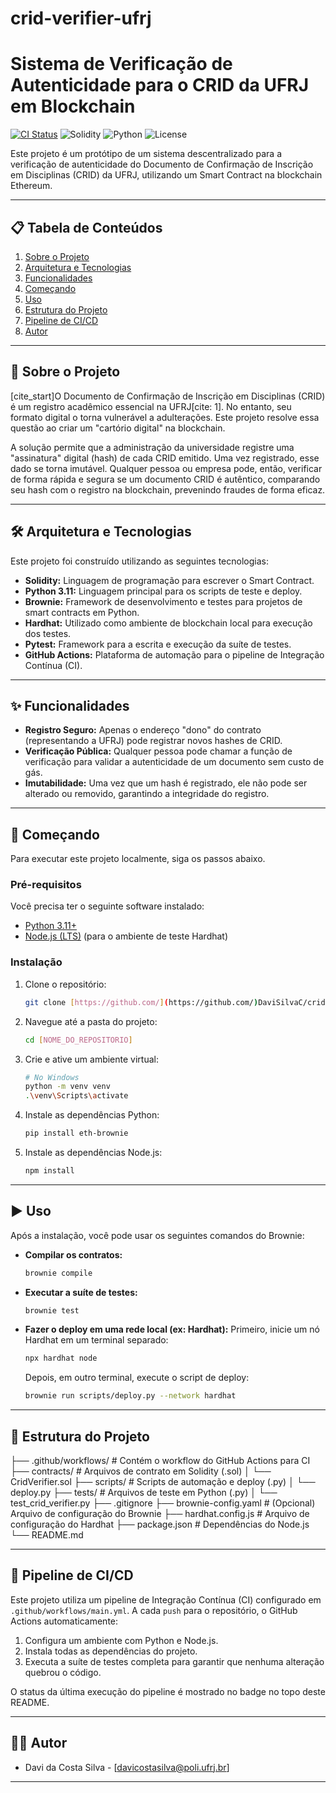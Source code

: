 # crid-verifier-ufrj

# Sistema de Verificação de Autenticidade para o CRID da UFRJ em Blockchain

[![CI Status](https://github.com/DaviSilvaC/crid-verifier-ufrj/actions/workflows/main.yml/badge.svg)](https://github.com/DaviSilvaC/crid-verifier-ufrj/actions)
![Solidity](https://img.shields.io/badge/Solidity-^0.8.19-lightgrey)
![Python](https://img.shields.io/badge/Python-3.11-blue)
![License](https://img.shields.io/badge/License-MIT-green)

Este projeto é um protótipo de um sistema descentralizado para a verificação de autenticidade do Documento de Confirmação de Inscrição em Disciplinas (CRID) da UFRJ, utilizando um Smart Contract na blockchain Ethereum.

---

## 📋 Tabela de Conteúdos

1.  [Sobre o Projeto](#-sobre-o-projeto)
2.  [Arquitetura e Tecnologias](#-arquitetura-e-tecnologias)
3.  [Funcionalidades](#-funcionalidades)
4.  [Começando](#-começando)
5.  [Uso](#-uso)
6.  [Estrutura do Projeto](#-estrutura-do-projeto)
7.  [Pipeline de CI/CD](#-pipeline-de-cicd)
8.  [Autor](#-autor)

---

## 🚀 Sobre o Projeto

[cite_start]O Documento de Confirmação de Inscrição em Disciplinas (CRID) é um registro acadêmico essencial na UFRJ[cite: 1]. No entanto, seu formato digital o torna vulnerável a adulterações. Este projeto resolve essa questão ao criar um "cartório digital" na blockchain.

A solução permite que a administração da universidade registre uma "assinatura" digital (hash) de cada CRID emitido. Uma vez registrado, esse dado se torna imutável. Qualquer pessoa ou empresa pode, então, verificar de forma rápida e segura se um documento CRID é autêntico, comparando seu hash com o registro na blockchain, prevenindo fraudes de forma eficaz.

---

## 🛠️ Arquitetura e Tecnologias

Este projeto foi construído utilizando as seguintes tecnologias:

* **Solidity:** Linguagem de programação para escrever o Smart Contract.
* **Python 3.11:** Linguagem principal para os scripts de teste e deploy.
* **Brownie:** Framework de desenvolvimento e testes para projetos de smart contracts em Python.
* **Hardhat:** Utilizado como ambiente de blockchain local para execução dos testes.
* **Pytest:** Framework para a escrita e execução da suíte de testes.
* **GitHub Actions:** Plataforma de automação para o pipeline de Integração Contínua (CI).

---

## ✨ Funcionalidades

* **Registro Seguro:** Apenas o endereço "dono" do contrato (representando a UFRJ) pode registrar novos hashes de CRID.
* **Verificação Pública:** Qualquer pessoa pode chamar a função de verificação para validar a autenticidade de um documento sem custo de gás.
* **Imutabilidade:** Uma vez que um hash é registrado, ele não pode ser alterado ou removido, garantindo a integridade do registro.

---

## 🏁 Começando

Para executar este projeto localmente, siga os passos abaixo.

### Pré-requisitos

Você precisa ter o seguinte software instalado:
* [Python 3.11+](https://www.python.org/downloads/)
* [Node.js (LTS)](https://nodejs.org/en/) (para o ambiente de teste Hardhat)

### Instalação

1.  Clone o repositório:
    ```sh
    git clone [https://github.com/](https://github.com/)DaviSilvaC/crid-verifier-ufrj.git
    ```
2.  Navegue até a pasta do projeto:
    ```sh
    cd [NOME_DO_REPOSITORIO]
    ```
3.  Crie e ative um ambiente virtual:
    ```sh
    # No Windows
    python -m venv venv
    .\venv\Scripts\activate
    ```
4.  Instale as dependências Python:
    ```sh
    pip install eth-brownie
    ```
5.  Instale as dependências Node.js:
    ```sh
    npm install
    ```

---

## ▶️ Uso

Após a instalação, você pode usar os seguintes comandos do Brownie:

* **Compilar os contratos:**
    ```sh
    brownie compile
    ```

* **Executar a suíte de testes:**
    ```sh
    brownie test
    ```

* **Fazer o deploy em uma rede local (ex: Hardhat):**
    Primeiro, inicie um nó Hardhat em um terminal separado:
    ```sh
    npx hardhat node
    ```
    Depois, em outro terminal, execute o script de deploy:
    ```sh
    brownie run scripts/deploy.py --network hardhat
    ```

---

## 📁 Estrutura do Projeto

├── .github/workflows/        # Contém o workflow do GitHub Actions para CI
├── contracts/                # Arquivos de contrato em Solidity (.sol)
│   └── CridVerifier.sol
├── scripts/                  # Scripts de automação e deploy (.py)
│   └── deploy.py
├── tests/                    # Arquivos de teste em Python (.py)
│   └── test_crid_verifier.py
├── .gitignore
├── brownie-config.yaml       # (Opcional) Arquivo de configuração do Brownie
├── hardhat.config.js         # Arquivo de configuração do Hardhat
├── package.json              # Dependências do Node.js
└── README.md

---

## 🔄 Pipeline de CI/CD

Este projeto utiliza um pipeline de Integração Contínua (CI) configurado em `.github/workflows/main.yml`. A cada `push` para o repositório, o GitHub Actions automaticamente:
1.  Configura um ambiente com Python e Node.js.
2.  Instala todas as dependências do projeto.
3.  Executa a suíte de testes completa para garantir que nenhuma alteração quebrou o código.

O status da última execução do pipeline é mostrado no badge no topo deste README.

---

## 👨‍💻 Autor

* Davi da Costa Silva - [davicostasilva@poli.ufrj.br]

---
